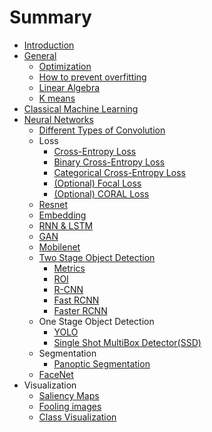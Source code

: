 # Summary

- [Introduction](README.md)
- [General](docs/General.md)
  - [Optimization](docs/General/Optimization.md)
  - [How to prevent overfitting](docs/General/How_to_prevent_overfitting.md)
  - [Linear Algebra](docs/General/Linear_algebra.md)
  - [K means](docs/General/Kmeans.md)
- [Classical Machine Learning](docs/Classical_Machine_learning.md)
- [Neural Networks](docs/Neural_Networks.md)
  - [Different Types of Convolution](docs/Neural_Networks/Different_types_of_Convolution.md)
  - Loss
    - [Cross-Entropy Loss](docs/Neural_Networks/Loss/Cross_Entropy_Loss.md)
    - [Binary Cross-Entropy Loss](docs/Neural_Networks/Loss/Binary_Cross_Entropy_Loss.md)
    - [Categorical Cross-Entropy Loss](docs/Neural_Networks/Loss/Categorical_Cross_Entropy_loss.md)
    - [(Optional) Focal Loss](docs/Neural_Networks/Loss/Focal_Loss.md)
    - [(Optional) CORAL Loss](docs/Neural_Networks/Loss/CORAL_Loss.md)
  - [Resnet](docs/Neural_Networks/Resnet.md)
  - [Embedding](docs/Neural_Networks/Embedding.md)
  - [RNN & LSTM](docs/Neural_Networks/RNN_LSTM.md)
  - [GAN](docs/Neural_Networks/GAN.md)
  - [Mobilenet](docs/Neural_Networks/Mobilenet.md)
  - [Two Stage Object Detection](docs/Neural_Networks/Two_Stage_Object_Detection/TwoStageDetector.md)
    - [Metrics](docs/Neural_Networks/Two_Stage_Object_Detection/Metrics.md)
    - [ROI](docs/Neural_Networks/Two_Stage_Object_Detection/ROI.md)
    - [R-CNN](docs/Neural_Networks/Two_Stage_Object_Detection/R-CNN.md)
    - [Fast RCNN](docs/Neural_Networks/Two_Stage_Object_Detection/Fast-RCNN.md)
    - [Faster RCNN](docs/Neural_Networks/Two_Stage_Object_Detection/Faster-RCNN.md)
  - One Stage Object Detection
    - [YOLO](docs/Neural_Networks/One_Stage_Object_Detection/YOLO.md)
    - [Single Shot MultiBox Detector(SSD)](docs/Neural_Networks/One_Stage_Object_Detection/SSD.md)
  - Segmentation
    - [Panoptic Segmentation](docs/Neural_Networks/Segmentation/Panoptic.md)
  - [FaceNet](docs/Neural_Networks/FaceNet.md)
- Visualization
  - [Saliency Maps](docs/Visualization/Saliency_Maps.md)
  - [Fooling images](docs/Visualization/Fooling_Images.md)
  - [Class Visualization](docs/Visualization/Class_Visualization.md)
